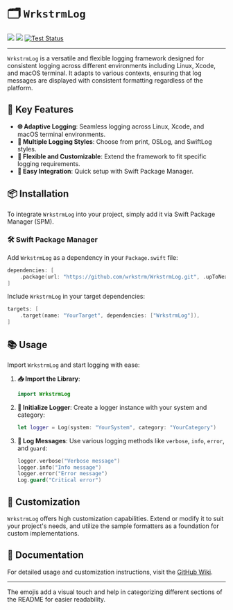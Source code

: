 # 🗂️ `WrkstrmLog`

[![](https://img.shields.io/endpoint?url=https%3A%2F%2Fswiftpackageindex.com%2Fapi%2Fpackages%2Fwrkstrm%2FWrkstrmLog%2Fbadge%3Ftype%3Dswift-versions)](https://swiftpackageindex.com/wrkstrm/WrkstrmLog)
[![](https://img.shields.io/endpoint?url=https%3A%2F%2Fswiftpackageindex.com%2Fapi%2Fpackages%2Fwrkstrm%2FWrkstrmLog%2Fbadge%3Ftype%3Dplatforms)](https://swiftpackageindex.com/wrkstrm/WrkstrmLog)
[![Test Status][test-badge]](https://github.com/wrkstrm/WrkstrmLog/actions/workflows/wrkstrm-log-tests-swift.yml)

---

`WrkstrmLog` is a versatile and flexible logging framework designed for consistent logging across different environments including Linux, Xcode, and macOS terminal. It adapts to various contexts, ensuring that log messages are displayed with consistent formatting regardless of the platform.

## 🔑 Key Features

- **🌐 Adaptive Logging**: Seamless logging across Linux, Xcode, and macOS terminal environments.
- **💼 Multiple Logging Styles**: Choose from print, OSLog, and SwiftLog styles.
- **🔧 Flexible and Customizable**: Extend the framework to fit specific logging requirements.
- **🚀 Easy Integration**: Quick setup with Swift Package Manager.

## 📦 Installation

To integrate `WrkstrmLog` into your project, simply add it via Swift Package Manager (SPM).

### 🛠 Swift Package Manager

Add `WrkstrmLog` as a dependency in your `Package.swift` file:

```swift
dependencies: [
    .package(url: "https://github.com/wrkstrm/WrkstrmLog.git", .upToNextMajor(from: "0.0.0"))
]
```

Include `WrkstrmLog` in your target dependencies:

```swift
targets: [
    .target(name: "YourTarget", dependencies: ["WrkstrmLog"]),
]
```

## 📚 Usage

Import `WrkstrmLog` and start logging with ease:

1. **📥 Import the Library**:

   ```swift
   import WrkstrmLog
   ```

2. **🔨 Initialize Logger**:
   Create a logger instance with your system and category:

   ```swift
   let logger = Log(system: "YourSystem", category: "YourCategory")
   ```

3. **📝 Log Messages**:
   Use various logging methods like `verbose`, `info`, `error`, and `guard`:

   ```swift
   logger.verbose("Verbose message")
   logger.info("Info message")
   logger.error("Error message")
   Log.guard("Critical error")
   ```

## 🎨 Customization

`WrkstrmLog` offers high customization capabilities. Extend or modify it to suit your project's needs, and utilize the sample formatters as a foundation for custom implementations.

## 📖 Documentation

For detailed usage and customization instructions, visit the [GitHub Wiki](https://github.com/wrkstrm/WrkstrmLog/wiki).

[test-badge]: https://github.com/wrkstrm/laussat/actions/workflows/wrkstrm-log-tests-swift.yml/badge.svg

---

The emojis add a visual touch and help in categorizing different sections of the README for easier readability.
